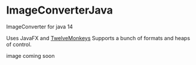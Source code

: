 # ImageConverterJava
ImageConverter for java 14

Uses JavaFX and [TwelveMonkeys](https://github.com/haraldk/TwelveMonkeys)
Supports a bunch of formats and heaps of control.

image coming soon